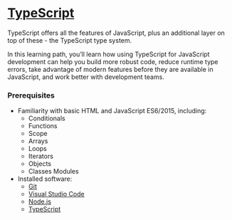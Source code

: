 # [TypeScript](https://docs.microsoft.com/en-us/learn/paths/build-javascript-applications-typescript/)

TypeScript offers all the features of JavaScript, plus an additional layer on top of these - the TypeScript type system. 

In this learning path, you’ll learn how using TypeScript for JavaScript development can help you build more robust code, reduce runtime type errors, take advantage of modern features before they are available in JavaScript, and work better with development teams.


### Prerequisites

- Familiarity with basic HTML and JavaScript ES6/2015, including:
    - Conditionals
    - Functions
    - Scope
    - Arrays
    - Loops
    - Iterators
    - Objects
    - Classes
        Modules
- Installed software:
    - [Git](https://git-scm.com/)
    - [Visual Studio Code](https://code.visualstudio.com/)
    - [Node.js](https://nodejs.org/)
    - [TypeScript](https://www.typescriptlang.org/)